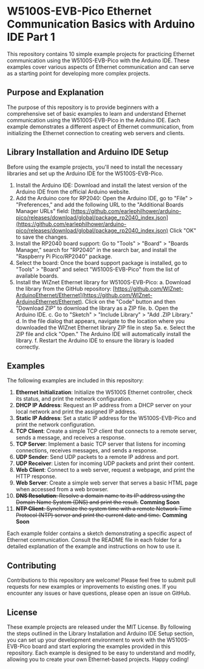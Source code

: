 # W5100S-EVB-Pico Ethernet Communication Basics with Arduino IDE Part 1

This repository contains 10 simple example projects for practicing Ethernet communication using the W5100S-EVB-Pico with the Arduino IDE. These examples cover various aspects of Ethernet communication and can serve as a starting point for developing more complex projects.

## Purpose and Explanation

The purpose of this repository is to provide beginners with a comprehensive set of basic examples to learn and understand Ethernet communication using the W5100S-EVB-Pico in the Arduino IDE. Each example demonstrates a different aspect of Ethernet communication, from initializing the Ethernet connection to creating web servers and clients.

## Library Installation and Arduino IDE Setup

Before using the example projects, you'll need to install the necessary libraries and set up the Arduino IDE for the W5100S-EVB-Pico.

1. Install the Arduino IDE: Download and install the latest version of the Arduino IDE from the official Arduino website.
2. Add the Arduino core for RP2040: Open the Arduino IDE, go to "File" > "Preferences," and add the following URL to the "Additional Boards Manager URLs" field: [https://github.com/earlephilhower/arduino-pico/releases/download/global/package_rp2040_index.json](https://github.com/earlephilhower/arduino-pico/releases/download/global/package_rp2040_index.json) Click "OK" to save the changes.
3. Install the RP2040 board support: Go to "Tools" > "Board" > "Boards Manager," search for "RP2040" in the search bar, and install the "Raspberry Pi Pico/RP2040" package.
4. Select the board: Once the board support package is installed, go to "Tools" > "Board" and select "W5100S-EVB-Pico" from the list of available boards.
5. Install the WIZnet Ethernet library for W5100S-EVB-Pico: a. Download the library from the GitHub repository: [https://github.com/WIZnet-ArduinoEthernet/Ethernet](https://github.com/WIZnet-ArduinoEthernet/Ethernet). Click on the "Code" button and then "Download ZIP" to download the library as a ZIP file. b. Open the Arduino IDE. c. Go to "Sketch" > "Include Library" > "Add .ZIP Library." d. In the file dialog that appears, navigate to the location where you downloaded the WIZnet Ethernet library ZIP file in step 5a. e. Select the ZIP file and click "Open." The Arduino IDE will automatically install the library. f. Restart the Arduino IDE to ensure the library is loaded correctly.

## Examples

The following examples are included in this repository:

1.  **Ethernet Initialization**: Initialize the W5100S Ethernet controller, check its status, and print the network configuration.
2.  **DHCP IP Address**: Request an IP address from a DHCP server on your local network and print the assigned IP address.
3.  **Static IP Address**: Set a static IP address for the W5100S-EVB-Pico and print the network configuration.
4.  **TCP Client**: Create a simple TCP client that connects to a remote server, sends a message, and receives a response.
5.  **TCP Server**: Implement a basic TCP server that listens for incoming connections, receives messages, and sends a response.
6.  **UDP Sender**: Send UDP packets to a remote IP address and port.
7.  **UDP Receiver**: Listen for incoming UDP packets and print their content.
8.  **Web Client**: Connect to a web server, request a webpage, and print the HTTP response.
9.  **Web Server**: Create a simple web server that serves a basic HTML page when accessed from a web browser.
10.  ~~**DNS Resolution**: Resolve a domain name to its IP address using the Domain Name System (DNS) and print the result.~~ **Comming Soon**
11.  ~~**NTP Client**: Synchronize the system time with a remote Network Time Protocol (NTP) server and print the current date and time.~~ **Comming Soon**

Each example folder contains a sketch demonstrating a specific aspect of Ethernet communication. Consult the README file in each folder for a detailed explanation of the example and instructions on how to use it.

## Contributing

Contributions to this repository are welcome! Please feel free to submit pull requests for new examples or improvements to existing ones. If you encounter any issues or have questions, please open an issue on GitHub.

## License

These example projects are released under the MIT License.
By following the steps outlined in the Library Installation and Arduino IDE Setup section, you can set up your development environment to work with the W5100S-EVB-Pico board and start exploring the examples provided in this repository. Each example is designed to be easy to understand and modify, allowing you to create your own Ethernet-based projects. Happy coding!